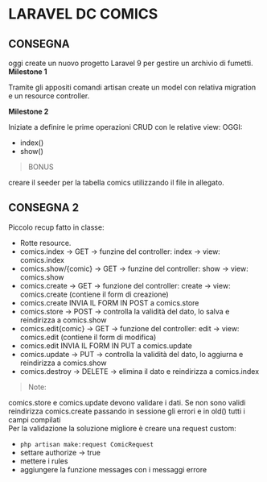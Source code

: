 # LARAVEL DC COMICS

## CONSEGNA

oggi create un nuovo progetto Laravel 9 per gestire un archivio di fumetti. <br>
**Milestone 1**

Tramite gli appositi comandi artisan create un model con relativa migration e un resource controller.

**Milestone 2**

Iniziate a definire le prime operazioni CRUD con le relative view:
OGGI:
- index()
- show()

>BONUS

 creare il seeder per la tabella comics utilizzando il file in allegato.

 ## CONSEGNA 2

 Piccolo recup fatto in classe:
- Rotte resource.
- comics.index -> GET -> funzine del controller: index -> view: comics.index
- comics.show/{comic} -> GET -> funzine del controller: show -> view: comics.show
- comics.create -> GET -> funzione del controller: create -> view: comics.create (contiene il form di creazione)
- comics.create INVIA IL FORM IN POST a comics.store
- comics.store -> POST -> controlla la validità del dato, lo salva  e reindirizza a comics.show
- comics.edit{comic} -> GET -> funzione del controller: edit -> view: comics.edit (contiene il form di modifica)
- comics.edit INVIA IL FORM IN PUT a comics.update
- comics.update -> PUT -> controlla la validità del dato, lo aggiurna  e reindirizza a comics.show
- comics.destroy -> DELETE -> elimina il dato e reindirizza a comics.index
>Note:

comics.store e comics.update  devono validare i dati. Se non sono validi reindirizza comics.create passando in sessione gli errori e in old() tutti i campi compilati <br>
Per la validazione la soluzione migliore è creare una request custom:
- `php artisan make:request ComicRequest`
- settare authorize -> true
- mettere i rules
- aggiungere la funzione messages con i messaggi errore

